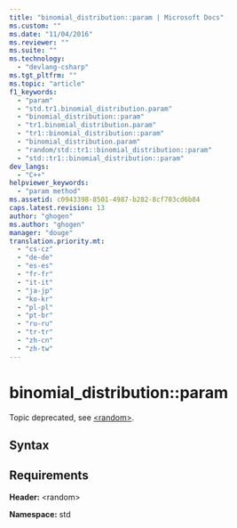 ```yaml
---
title: "binomial_distribution::param | Microsoft Docs"
ms.custom: ""
ms.date: "11/04/2016"
ms.reviewer: ""
ms.suite: ""
ms.technology: 
  - "devlang-csharp"
ms.tgt_pltfrm: ""
ms.topic: "article"
f1_keywords: 
  - "param"
  - "std.tr1.binomial_distribution.param"
  - "binomial_distribution::param"
  - "tr1.binomial_distribution.param"
  - "tr1::binomial_distribution::param"
  - "binomial_distribution.param"
  - "random/std::tr1::binomial_distribution::param"
  - "std::tr1::binomial_distribution::param"
dev_langs: 
  - "C++"
helpviewer_keywords: 
  - "param method"
ms.assetid: c0943398-8501-4987-b282-8cf703cd6b84
caps.latest.revision: 13
author: "ghogen"
ms.author: "ghogen"
manager: "douge"
translation.priority.mt: 
  - "cs-cz"
  - "de-de"
  - "es-es"
  - "fr-fr"
  - "it-it"
  - "ja-jp"
  - "ko-kr"
  - "pl-pl"
  - "pt-br"
  - "ru-ru"
  - "tr-tr"
  - "zh-cn"
  - "zh-tw"
---
```

# binomial_distribution::param
Topic deprecated, see [\<random>](../Topic/%3Crandom%3E.md).  
  
## Syntax  
  
## Requirements  
 **Header:** \<random>  
  
 **Namespace:** std